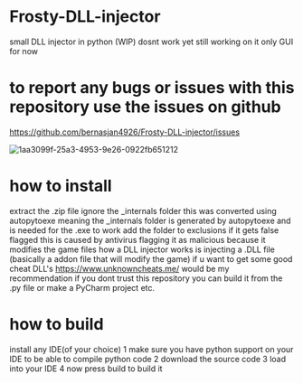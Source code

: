 # Frosty-DLL-injector
small DLL injector 
in python 
(WIP)
dosnt work yet still working on it
only GUI for now
# to report any bugs or issues with this repository use the issues on github
https://github.com/bernasjan4926/Frosty-DLL-injector/issues







![1aa3099f-25a3-4953-9e26-0922fb651212](https://github.com/user-attachments/assets/fe04d53a-ddbc-4a5b-9ab8-e7ca84cc2e3b)





# how to install
extract the .zip file
ignore the _internals folder
this was converted using autopytoexe meaning the _internals folder is generated by autopytoexe and is needed for the .exe to work
add the folder to exclusions if it gets false flagged this is caused by antivirus flagging it as malicious because it modifies the game files
how a DLL injector works is injecting a .DLL file (basically a addon file that will modify the game)
if u want to get some good cheat DLL's
https://www.unknowncheats.me/ would be my recommendation
if you dont trust this repository you can build it from the .py file or make a PyCharm project etc.
# how to build
install any IDE(of your choice)
1 make sure you have python support on your IDE to be able to compile python code
2 download the source code
3 load into your IDE 
4 now press build to build it
